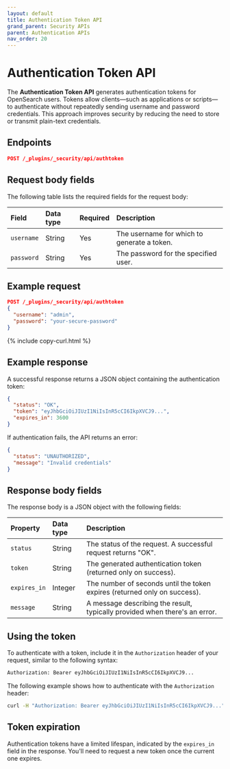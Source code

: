 ```yaml
---
layout: default
title: Authentication Token API
grand_parent: Security APIs
parent: Authentication APIs
nav_order: 20
---
```


# Authentication Token API

The **Authentication Token API** generates authentication tokens for OpenSearch users. Tokens allow clients—such as applications or scripts—to authenticate without repeatedly sending username and password credentials. This approach improves security by reducing the need to store or transmit plain-text credentials.


<!-- spec_insert_start
api: security.authtoken
component: endpoints
-->
## Endpoints
```json
POST /_plugins/_security/api/authtoken
```
<!-- spec_insert_end -->

## Request body fields

The following table lists the required fields for the request body:

| Field | Data type | Required | Description |
| :--- | :--- | :--- | :--- |
| `username` | String | Yes | The username for which to generate a token. |
| `password` | String | Yes | The password for the specified user. |

## Example request

```json
POST /_plugins/_security/api/authtoken
{
  "username": "admin",
  "password": "your-secure-password"
}
```
{% include copy-curl.html %}

## Example response

A successful response returns a JSON object containing the authentication token:

```json
{
  "status": "OK",
  "token": "eyJhbGciOiJIUzI1NiIsInR5cCI6IkpXVCJ9...",
  "expires_in": 3600
}
```

If authentication fails, the API returns an error:

```json
{
  "status": "UNAUTHORIZED",
  "message": "Invalid credentials"
}
```

## Response body fields

The response body is a JSON object with the following fields:

| Property | Data type | Description |
| :--- | :--- | :--- |
| `status` | String | The status of the request. A successful request returns "OK". |
| `token` | String | The generated authentication token (returned only on success). |
| `expires_in` | Integer | The number of seconds until the token expires (returned only on success). |
| `message` | String | A message describing the result, typically provided when there's an error. |

## Using the token

To authenticate with a token, include it in the `Authorization` header of your request, similar to the following syntax:

```bash
Authorization: Bearer eyJhbGciOiJIUzI1NiIsInR5cCI6IkpXVCJ9...
```

The following example shows how to authenticate with the `Authorization` header:

```bash
curl -H "Authorization: Bearer eyJhbGciOiJIUzI1NiIsInR5cCI6IkpXVCJ9..." https://localhost:9200/_plugins/_security/api/roles/
```

## Token expiration

Authentication tokens have a limited lifespan, indicated by the `expires_in` field in the response. You'll need to request a new token once the current one expires.